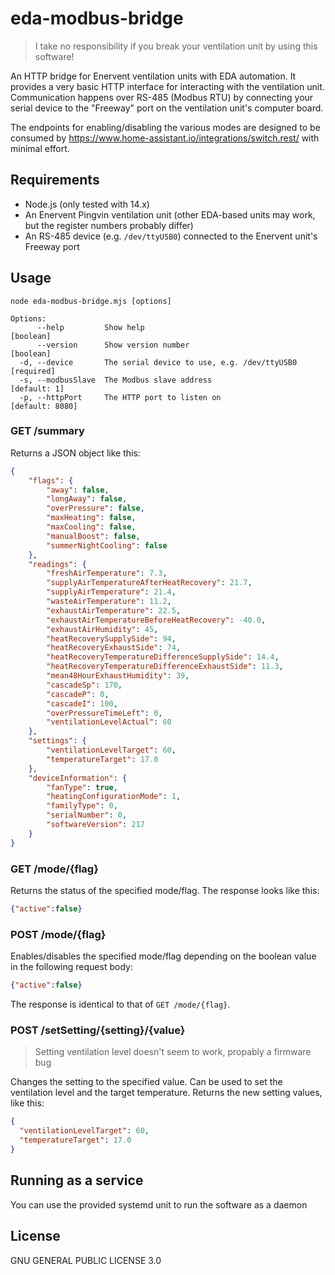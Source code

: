 # eda-modbus-bridge

> I take no responsibility if you break your ventilation unit by using this software!

An HTTP bridge for Enervent ventilation units with EDA automation. It provides a very basic HTTP interface for 
interacting with the ventilation unit. Communication happens over RS-485 (Modbus RTU) by connecting your serial device 
to the "Freeway" port on the ventilation unit's computer board.

The endpoints for enabling/disabling the various modes are designed to be consumed by 
https://www.home-assistant.io/integrations/switch.rest/ with minimal effort.

## Requirements

* Node.js (only tested with 14.x)
* An Enervent Pingvin ventilation unit (other EDA-based units may work, but the register numbers probably differ)
* An RS-485 device (e.g. `/dev/ttyUSB0`) connected to the Enervent unit's Freeway port

## Usage

```
node eda-modbus-bridge.mjs [options]

Options:
      --help         Show help                                         [boolean]
      --version      Show version number                               [boolean]
  -d, --device       The serial device to use, e.g. /dev/ttyUSB0      [required]
  -s, --modbusSlave  The Modbus slave address                       [default: 1]
  -p, --httpPort     The HTTP port to listen on                  [default: 8080]
```

### GET /summary

Returns a JSON object like this:

```json
{
    "flags": {
        "away": false,
        "longAway": false,
        "overPressure": false,
        "maxHeating": false,
        "maxCooling": false,
        "manualBoost": false,
        "summerNightCooling": false
    },
    "readings": {
        "freshAirTemperature": 7.3,
        "supplyAirTemperatureAfterHeatRecovery": 21.7,
        "supplyAirTemperature": 21.4,
        "wasteAirTemperature": 11.2,
        "exhaustAirTemperature": 22.5,
        "exhaustAirTemperatureBeforeHeatRecovery": -40.0,
        "exhaustAirHumidity": 45,
        "heatRecoverySupplySide": 94,
        "heatRecoveryExhaustSide": 74,
        "heatRecoveryTemperatureDifferenceSupplySide": 14.4,
        "heatRecoveryTemperatureDifferenceExhaustSide": 11.3,
        "mean48HourExhaustHumidity": 39,
        "cascadeSp": 170,
        "cascadeP": 0,
        "cascadeI": 100,
        "overPressureTimeLeft": 0,
        "ventilationLevelActual": 60
    },
    "settings": {
        "ventilationLevelTarget": 60,
        "temperatureTarget": 17.0
    },
    "deviceInformation": {
        "fanType": true,
        "heatingConfigurationMode": 1,
        "familyType": 0,
        "serialNumber": 0,
        "softwareVersion": 217
    }
}
```

### GET /mode/{flag}

Returns the status of the specified mode/flag. The response looks like this:

```json
{"active":false}
```

### POST /mode/{flag}

Enables/disables the specified mode/flag depending on the boolean value in the following request body:

```json
{"active":false}
```

The response is identical to that of `GET /mode/{flag}`.

### POST /setSetting/{setting}/{value}

> Setting ventilation level doesn't seem to work, propably a firmware bug

Changes the setting to the specified value. Can be used to set the ventilation level and the target temperature. 
Returns the new setting values, like this:

```json
{
  "ventilationLevelTarget": 60,
  "temperatureTarget": 17.0
}
```

## Running as a service

You can use the provided systemd unit to run the software as a daemon

## License

GNU GENERAL PUBLIC LICENSE 3.0